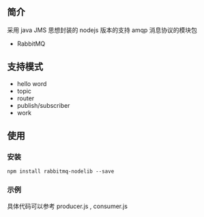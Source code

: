 ## 简介

采用 java JMS 思想封装的 nodejs 版本的支持 amqp 消息协议的模块包

- RabbitMQ

## 支持模式

- hello word
- topic
- router
- publish/subscriber
- work

## 使用

### 安装

```shell
npm install rabbitmq-nodelib --save
```

### 示例

具体代码可以参考 producer.js , consumer.js
